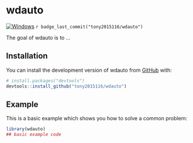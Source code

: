 
# wdauto

<!-- badges: start -->
[![Windows](https://badgen.net/badge/icon/windows?icon=windows&label)](https://microsoft.com/windows/)
`r badge_last_commit("tony2015116/wdauto")`
<!-- badges: end -->

The goal of wdauto is to ...

## Installation

You can install the development version of wdauto from [GitHub](https://github.com/) with:

``` r
# install.packages("devtools")
devtools::install_github("tony2015116/wdauto")
```

## Example

This is a basic example which shows you how to solve a common problem:

``` r
library(wdauto)
## basic example code
```


